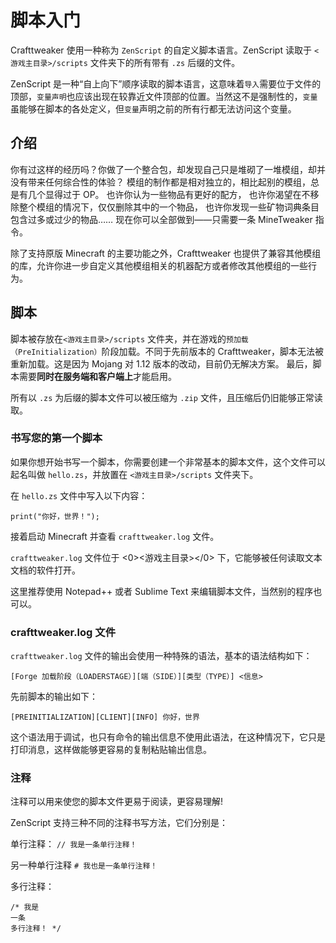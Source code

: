 # 脚本入门

Crafttweaker 使用一种称为 `ZenScript` 的自定义脚本语言。ZenScript 读取于 `<游戏主目录>/scripts` 文件夹下的所有带有 `.zs` 后缀的文件。

ZenScript 是一种“自上向下”顺序读取的脚本语言，这意味着`导入`需要位于文件的顶部，`变量声明`也应该出现在较靠近文件顶部的位置。当然这不是强制性的，`变量`虽能够在脚本的各处定义，但`变量`声明之前的所有行都无法访问这个变量。

## 介绍

你有过这样的经历吗？你做了一个整合包，却发现自己只是堆砌了一堆模组，却并没有带来任何综合性的体验？ 模组的制作都是相对独立的，相比起别的模组，总是有几个显得过于 OP。 也许你认为一些物品有更好的配方， 也许你渴望在不移除整个模组的情况下，仅仅删除其中的一个物品， 也许你发现一些矿物词典条目包含过多或过少的物品…… 现在你可以全部做到——只需要一条 MineTweaker 指令。

除了支持原版 Minecraft 的主要功能之外，Crafttweaker 也提供了兼容其他模组的库，允许你进一步自定义其他模组相关的机器配方或者修改其他模组的一些行为。

## 脚本

脚本被存放在`<游戏主目录>/scripts` 文件夹，并在游戏的`预加载（PreInitialization）`阶段加载。不同于先前版本的 Crafttweaker，脚本无法被重新加载。这是因为 Mojang 对 1.12 版本的改动，目前仍无解决方案。 最后，脚本需要**同时在服务端和客户端上**才能启用。

所有以 `.zs` 为后缀的脚本文件可以被压缩为 `.zip` 文件，且压缩后仍旧能够正常读取。

### 书写您的第一个脚本

如果你想开始书写一个脚本，你需要创建一个非常基本的脚本文件，这个文件可以起名叫做 `hello.zs`，并放置在 `<游戏主目录>/scripts` 文件夹下。

在 `hello.zs` 文件中写入以下内容：

    print("你好，世界！");
    

接着启动 Minecraft 并查看 `crafttweaker.log` 文件。

`crafttweaker.log` 文件位于 <0><游戏主目录></0> 下，它能够被任何读取文本文档的软件打开。

这里推荐使用 Notepad++ 或者 Sublime Text 来编辑脚本文件，当然别的程序也可以。

### crafttweaker.log 文件

` crafttweaker.log ` 文件的输出会使用一种特殊的语法，基本的语法结构如下：

    [Forge 加载阶段（LOADERSTAGE）][端（SIDE）][类型（TYPE）] <信息>
    

先前脚本的输出如下：

    [PREINITIALIZATION][CLIENT][INFO] 你好，世界
    

这个语法用于调试，也只有命令的输出信息不使用此语法，在这种情况下，它只是打印消息，这样做能够更容易的复制粘贴输出信息。

### 注释

注释可以用来使您的脚本文件更易于阅读，更容易理解!

ZenScript 支持三种不同的注释书写方法，它们分别是：

单行注释： `// 我是一条单行注释！`

另一种单行注释 `# 我也是一条单行注释！`

多行注释：

    /* 我是
    一条
    多行注释！ */